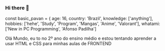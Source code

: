 ### Hi there 👋
const basic_pavan = { age: 16, country: 'Brazil', 
knowledge: ['anything'], 
hobbies: ['hehe', 'Study', 'Program', 'Mangas', 'Anime', 'Valorant'], 
whatami: ['New in PC Programming', 'Afonso Padilha']

Olá Mundo, eu to no 2º ano do ensino médio e estou tentando aprender a usar HTML e CSS para minhas aulas de FRONTEND
